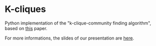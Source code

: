 # K-cliques
Python implementation of the "k-clique-community finding algorithm", based on 
[this](http://derenyi.web.elte.hu/publ/community_suppl.pdf) paper. 

For more informations, the slides of our presentation are [here](https://goo.gl/qmheQE).
